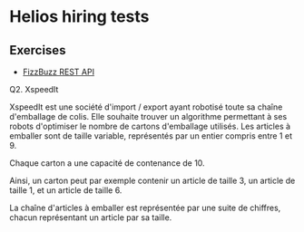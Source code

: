 # Helios hiring tests

## Exercises
- [FizzBuzz REST API](./fizz-buzz-rest-api/SUBJECT.md)

Q2. XspeedIt

XspeedIt est une société d'import / export ayant robotisé toute sa chaîne d'emballage de colis. Elle souhaite trouver un algorithme permettant à ses robots d'optimiser le nombre de cartons d'emballage utilisés. Les articles à emballer sont de taille variable, représentés par un entier compris entre 1 et 9.

Chaque carton a une capacité de contenance de 10.

Ainsi, un carton peut par exemple contenir un article de taille 3, un article de taille 1, et un article de taille 6.

La chaîne d'articles à emballer est représentée par une suite de chiffres, chacun représentant un article par sa taille.
